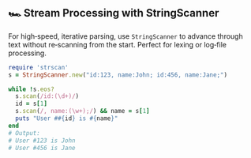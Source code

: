 ## 🏎️ Stream Processing with StringScanner

For high‑speed, iterative parsing, use `StringScanner` to advance through text without re‑scanning from the start. Perfect for lexing or log‑file processing.

```ruby
require 'strscan'
s = StringScanner.new("id:123, name:John; id:456, name:Jane;")

while !s.eos?
  s.scan(/id:(\d+)/)
  id = s[1]
  s.scan(/, name:(\w+);/) && name = s[1]
  puts "User ##{id} is #{name}"
end
# Output:
# User #123 is John
# User #456 is Jane
```
